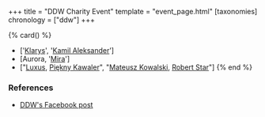 +++
title = "DDW Charity Event"
template = "event_page.html"
[taxonomies]
chronology = ["ddw"]
+++

{% card() %}
- ['[Klarys](@/w/klarys.md)', '[Kamil Aleksander](@/w/kamil-aleksander.md)']
- [Aurora, '[Mira](@/w/mira.md)']
- ["[Luxus](@/w/luxus.md), [Piękny Kawaler](@/w/piekny-kawaler.md)", "[Mateusz Kowalski](@/w/mateusz-kowalski.md),
    [Robert Star](@/w/robert-star.md)"]
{% end %}

### References

* [DDW's Facebook post](https://www.facebook.com/DoOrDieWrestling/posts/pfbid02vLzgMQrWFzdRQY9hGL1ysh71w69QSCwZAqU6ZYr9u6ZmPdkPeyJCvUXZ48mVAK9Bl)
